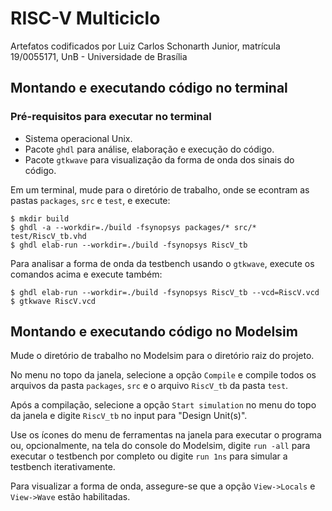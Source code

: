 # RISC-V Multiciclo

Artefatos codificados por Luiz Carlos Schonarth Junior, matrícula 19/0055171, UnB - Universidade de Brasília

## Montando e executando código no terminal

### Pré-requisitos para executar no terminal
- Sistema operacional Unix.
- Pacote `ghdl` para análise, elaboração e execução do código.
- Pacote `gtkwave` para visualização da forma de onda dos sinais do código.

Em um terminal, mude para o diretório de trabalho, onde se econtram as pastas `packages`, `src` e `test`, e execute:

```
$ mkdir build
$ ghdl -a --workdir=./build -fsynopsys packages/* src/* test/RiscV_tb.vhd
$ ghdl elab-run --workdir=./build -fsynopsys RiscV_tb
```

Para analisar a forma de onda da testbench usando o `gtkwave`, 
execute os comandos acima e execute também:

```
$ ghdl elab-run --workdir=./build -fsynopsys RiscV_tb --vcd=RiscV.vcd
$ gtkwave RiscV.vcd

```

## Montando e executando código no Modelsim

Mude o diretório de trabalho no Modelsim para o diretório raiz do projeto.

No menu no topo da janela, selecione a opção `Compile` e compile todos os arquivos da pasta `packages`, `src` e o arquivo `RiscV_tb` da pasta `test`.

Após a compilação, selecione a opção `Start simulation` no menu do topo da janela e digite `RiscV_tb` no input para "Design Unit(s)".

Use os ícones do menu de ferramentas na janela para executar o programa ou, opcionalmente, na tela do console do Modelsim, digite `run -all` para executar o testbench por completo ou digite `run 1ns` para simular a testbench iterativamente.

Para visualizar a forma de onda, assegure-se que a opção `View->Locals` e `View->Wave` estão habilitadas.

